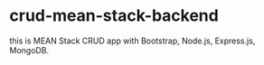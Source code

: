 # crud-mean-stack-backend
this is MEAN Stack CRUD app with Bootstrap, Node.js, Express.js, MongoDB.
